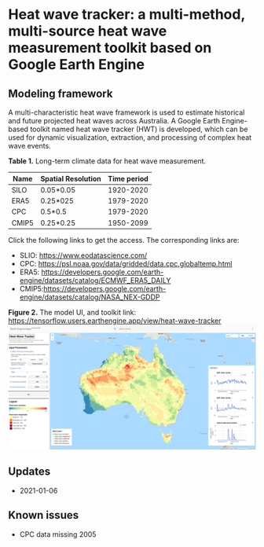# Heat wave tracker: a multi-method, multi-source heat wave measurement toolkit based on Google Earth Engine

## Modeling framework

A multi-characteristic heat wave framework is used to estimate historical and future projected heat waves across Australia. A Google Earth Engine-based toolkit named heat wave tracker (HWT) is developed, which can be used for dynamic visualization, extraction, and processing of complex heat wave events.

**Table 1.** Long-term climate data for heat wave measurement.

| Name     | Spatial Resolution                                          | Time period | 
| -------- | ----------------------------------------------------------- | ----------|
| SILO     | 0.05*0.05                                                   | 1920-2020 |
| ERA5     | 0.25*025                                                    | 1979-2020 |
| CPC      | 0.5*0.5                                                     | 1979-2020 |
| CMIP5    | 0.25*0.25                                                   | 1950-2099 |

Click the following links to get the access. The corresponding links are:
*  SLIO: https://www.eodatascience.com/
*  CPC: https://psl.noaa.gov/data/gridded/data.cpc.globaltemp.html
*  ERA5: https://developers.google.com/earth-engine/datasets/catalog/ECMWF_ERA5_DAILY
*  CMIP5:https://developers.google.com/earth-engine/datasets/catalog/NASA_NEX-GDDP

**Figure 2.** The model UI, and toolkit link: https://tensorflow.users.earthengine.app/view/heat-wave-tracker
![](fig/HWT.png)

## Updates

* 2021-01-06

## Known issues
*   CPC data missing 2005

